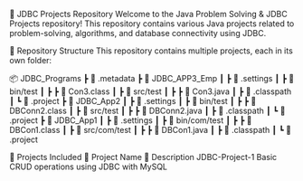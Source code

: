 🚀 JDBC Projects Repository
Welcome to the Java Problem Solving & JDBC Projects repository! This repository contains various Java projects related to problem-solving, algorithms, and database connectivity using JDBC.

📂 Repository Structure
This repository contains multiple projects, each in its own folder:

📦 JDBC_Programs
 ┣ 📂 .metadata
 ┣ 📂 JDBC_APP3_Emp
 ┃ ┣ 📂 .settings
 ┃ ┣ 📂 bin/test
 ┃ ┣ ┣  📜 Con3.class
 ┃ ┣ 📂 src/test
 ┃ ┣ ┣  📜 Con3.java
 ┃ ┣ 📜 .classpath
 ┃ ┗ 📜 .project
 ┣ 📂 JDBC_App2
 ┃ ┣ 📂 .settings
 ┃ ┣ 📂 bin/test
 ┃ ┣ ┣  📜 DBConn2.class
 ┃ ┣ 📂 src/test
 ┃ ┣ ┣  📜 DBConn2.java
 ┃ ┣ 📜 .classpath
 ┃ ┗ 📜 .project
 ┣ 📂 JDBC_App1
 ┃ ┣ 📂 .settings
 ┃ ┣ 📂 bin/com/test
 ┃ ┣ ┣  📜 DBCon1.class
 ┃ ┣ 📂 src/com/test
 ┃ ┣ ┣  📜 DBCon1.java
 ┃ ┣ 📜 .classpath
 ┃ ┗ 📜 .project

📌 Projects Included
📁 Project Name	📝 Description
JDBC-Project-1	Basic CRUD operations using JDBC with MySQL
